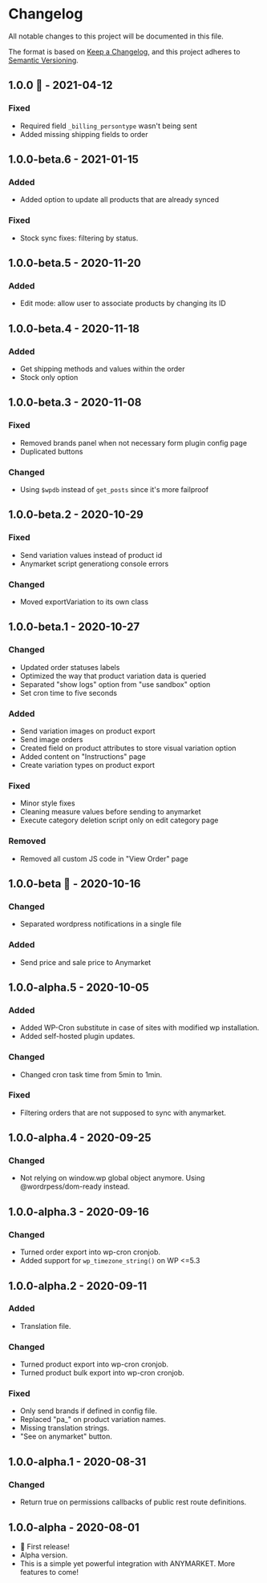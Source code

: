 # Changelog

All notable changes to this project will be documented in this file.

The format is based on [Keep a Changelog](https://keepachangelog.com/en/1.0.0/),
and this project adheres to [Semantic Versioning](https://semver.org/spec/v2.0.0.html).

## 1.0.0 🎉 - 2021-04-12

### Fixed

-   Required field `_billing_persontype` wasn't being sent
-   Added missing shipping fields to order

## 1.0.0-beta.6 - 2021-01-15

### Added

-   Added option to update all products that are already synced

### Fixed

-   Stock sync fixes: filtering by status.

## 1.0.0-beta.5 - 2020-11-20

### Added

-   Edit mode: allow user to associate products by changing its ID

## 1.0.0-beta.4 - 2020-11-18

### Added

-   Get shipping methods and values within the order
-   Stock only option

## 1.0.0-beta.3 - 2020-11-08

### Fixed

-   Removed brands panel when not necessary form plugin config page
-   Duplicated buttons

### Changed

-   Using `$wpdb` instead of `get_posts` since it's more failproof

## 1.0.0-beta.2 - 2020-10-29

### Fixed

-   Send variation values instead of product id
-   Anymarket script generationg console errors

### Changed

-   Moved exportVariation to its own class

## 1.0.0-beta.1 - 2020-10-27

### Changed

-   Updated order statuses labels
-   Optimized the way that product variation data is queried
-   Separated "show logs" option from "use sandbox" option
-   Set cron time to five seconds

### Added

-   Send variation images on product export
-   Send image orders
-   Created field on product attributes to store visual variation option
-   Added content on "Instructions" page
-   Create variation types on product export

### Fixed

-   Minor style fixes
-   Cleaning measure values before sending to anymarket
-   Execute category deletion script only on edit category page

### Removed

-   Removed all custom JS code in "View Order" page

## 1.0.0-beta 🎉 - 2020-10-16

### Changed

-   Separated wordpress notifications in a single file

### Added

-   Send price and sale price to Anymarket

## 1.0.0-alpha.5 - 2020-10-05

### Added

-   Added WP-Cron substitute in case of sites with modified wp installation.
-   Added self-hosted plugin updates.

### Changed

-   Changed cron task time from 5min to 1min.

### Fixed

-   Filtering orders that are not supposed to sync with anymarket.

## 1.0.0-alpha.4 - 2020-09-25

### Changed

-   Not relying on window.wp global object anymore. Using @wordrpess/dom-ready instead.

## 1.0.0-alpha.3 - 2020-09-16

### Changed

-   Turned order export into wp-cron cronjob.
-   Added support for `wp_timezone_string()` on WP <=5.3

## 1.0.0-alpha.2 - 2020-09-11

### Added

-   Translation file.

### Changed

-   Turned product export into wp-cron cronjob.
-   Turned product bulk export into wp-cron cronjob.

### Fixed

-   Only send brands if defined in config file.
-   Replaced "pa\_" on product variation names.
-   Missing translation strings.
-   "See on anymarket" button.

## 1.0.0-alpha.1 - 2020-08-31

### Changed

-   Return true on permissions callbacks of public rest route definitions.

## 1.0.0-alpha - 2020-08-01

-   🎉 First release!
-   Alpha version.
-   This is a simple yet powerful integration with ANYMARKET. More features to come!
